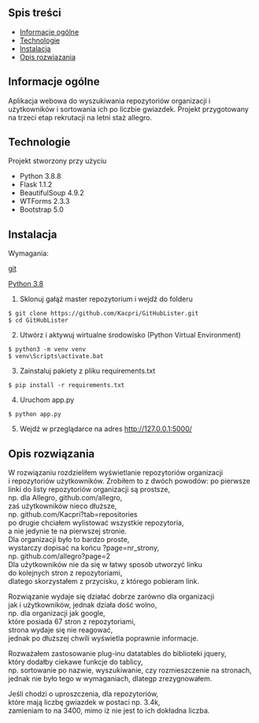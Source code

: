 ## Spis treści
* [Informacje ogólne](#informacje-ogólne)
* [Technologie](#technologie)
* [Instalacja](#instalacja)
* [Opis rozwiązania](#opis-rozwiązania)
## Informacje ogólne
Aplikacja webowa do wyszukiwania repozytoriów organizacji 
i użytkowników i sortowania ich po liczbie gwiazdek.
Projekt przygotowany na trzeci etap rekrutacji
na letni staż allegro.
## Technologie
Projekt stworzony przy użyciu
* Python 3.8.8
* Flask 1.1.2
* BeautifulSoup 4.9.2
* WTForms 2.3.3
* Bootstrap 5.0
## Instalacja
Wymagania: 

[git](https://git-scm.com/downloads)

[Python 3.8](https://www.python.org/downloads/release/python-388/)

1. Sklonuj gałąź master repozytorium i wejdź do folderu 
```
$ git clone https://github.com/Kacpri/GitHubLister.git
$ cd GitHubLister
```
2. Utwórz i aktywuj wirtualne środowisko (Python Virtual Environment)
```
$ python3 -m venv venv
$ venv\Scripts\activate.bat
```
3. Zainstaluj pakiety z pliku requirements.txt
```
$ pip install -r requirements.txt
```
4. Uruchom app.py
```
$ python app.py
```
5. Wejdź w przeglądarce na adres http://127.0.0.1:5000/ 
## Opis rozwiązania
W rozwiązaniu rozdzieliłem wyświetlanie repozytoriów organizacji  
i repozytoriów użytkowników. Zrobiłem to z dwóch powodów: 
po pierwsze linki do listy repozytoriów organizacji są prostsze,  
np. dla Allegro, github.com/allegro,  
zaś użytkowników nieco dłuższe,  
np. github.com/Kacpri?tab=repositories  
po drugie chciałem wylistować wszystkie repozytoria,  
a nie jedynie te na pierwszej stronie.  
Dla organizacji było to bardzo proste,  
wystarczy dopisać na końcu ?page=nr_strony,  
np. github.com/allegro?page=2  
Dla użytkowników nie da się w łatwy sposób utworzyć linku  
do kolejnych stron z repozytoriami,  
dlatego skorzystałem z przycisku, z którego pobieram link. 

Rozwiązanie wydaje się działać dobrze zarówno dla organizacji  
jak i użytkowników, jednak działa dość wolno,  
np. dla organizacji jak google,  
które posiada 67 stron z repozytoriami,  
strona wydaje się nie reagować,  
jednak po dłuższej chwili wyświetla poprawnie informacje.  

Rozważałem zastosowanie plug-inu datatables do biblioteki jquery,  
który dodałby ciekawe funkcje do tablicy,  
np. sortowanie po nazwie, wyszukiwanie, czy rozmieszczenie na stronach,  
jednak nie było tego w wymaganiach, dlategp zrezygnowałem.

Jeśli chodzi o uproszczenia, dla repozytoriów,  
które mają liczbę gwiazdek w postaci np. 3.4k,  
zamieniam to na 3400, mimo iż nie jest to ich dokładna liczba. 
  
